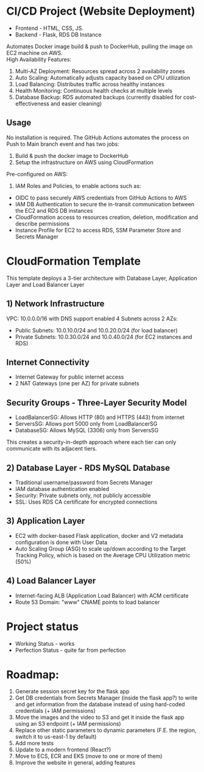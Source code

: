 # CI/CD Project (Website Deployment)
- Frontend - HTML, CSS, JS.
- Backend - Flask, RDS DB Instance


Automates Docker image build & push to DockerHub, pulling the image on EC2 machine on AWS.  
High Availability Features:

1. Multi-AZ Deployment: Resources spread across 2 availability zones
2. Auto Scaling: Automatically adjusts capacity based on CPU utilization
3. Load Balancing: Distributes traffic across healthy instances
4. Health Monitoring: Continuous health checks at multiple levels
5. Database Backup: RDS automated backups (currently disabled for cost-effectiveness and easier cleaning)

## Usage
No installation is required.
The GitHub Actions automates the process on Push to Main branch event and has two jobs:
1) Build & push the docker image to DockerHub
2) Setup the infrastructure on AWS using CloudFormation

Pre-configured on AWS:
1) IAM Roles and Policies, to enable actions such as:
- OIDC to pass securely AWS credentials from GitHub Actions to AWS
- IAM DB Authentication to secure the in-transit communication between the EC2 and RDS DB instances
- CloudFormation access to resources creation, deletion, modification and describe permissions
- Instance Profile for EC2 to access RDS, SSM Parameter Store and Secrets Manager


# CloudFormation Template

This template deploys a 3-tier architecture with Database Layer, Application Layer and Load Balancer Layer
## 1) Network Infrastructure
VPC: 10.0.0.0/16 with DNS support enabled
4 Subnets across 2 AZs:

- Public Subnets: 10.0.10.0/24 and 10.0.20.0/24 (for load balancer)
- Private Subnets: 10.0.30.0/24 and 10.0.40.0/24 (for EC2 instances and RDS)

## Internet Connectivity
- Internet Gateway for public internet access
- 2 NAT Gateways (one per AZ) for private subnets

## Security Groups - Three-Layer Security Model
- LoadBalancerSG: Allows HTTP (80) and HTTPS (443) from internet
- ServersSG: Allows port 5000 only from LoadBalancerSG
- DatabaseSG: Allows MySQL (3306) only from ServersSG

This creates a security-in-depth approach where each tier can only communicate with its adjacent tiers.

## 2) Database Layer - RDS MySQL Database
- Traditional username/password from Secrets Manager
- IAM database authentication enabled
- Security: Private subnets only, not publicly accessible
- SSL: Uses RDS CA certificate for encrypted connections

## 3) Application Layer
- EC2 with docker-based Flask application, docker and V2 metadata configuration is done with User Data
- Auto Scaling Group (ASG) to scale up/down according to the Target Tracking Policy, which is based on the Average CPU Utilization metric (50%)

## 4) Load Balancer Layer
- Internet-facing ALB (Application Load Balancer) with ACM certificate
- Route 53 Domain: "www" CNAME points to load balancer

# Project status
- Working Status - works
- Perfection Status - quite far from perfection

# Roadmap:
1) Generate session secret key for the flask app
2) Get DB credentials from Secrets Manager (inside the flask app?) to write and get information from the database instead of using hard-coded credentials (+ IAM permissions)
3) Move the images and the video to S3 and get it inside the flask app using an S3 endpoint (+ IAM permissions)
4) Replace other static parameters to dynamic parameters (F.E. the region, switch it to us-east-1 by default)
5) Add more tests
6) Update to a modern frontend (React?)
7) Move to ECS, ECR and EKS (move to one or more of them)
8) Improve the website in general, adding features
